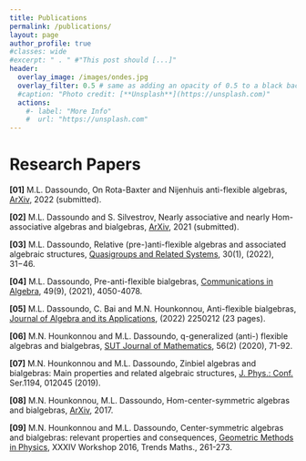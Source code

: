 ```yaml
---
title: Publications
permalink: /publications/
layout: page
author_profile: true
#classes: wide
#excerpt: " . " #"This post should [...]"
header:
  overlay_image: /images/ondes.jpg
  overlay_filter: 0.5 # same as adding an opacity of 0.5 to a black background
  #caption: "Photo credit: [**Unsplash**](https://unsplash.com)"
  actions:
    #- label: "More Info"
    #  url: "https://unsplash.com"
---
```




# **Research Papers**

**[01]** M.L. Dassoundo, On Rota-Baxter and Nijenhuis anti-flexible algebras, [ArXiv](https://arxiv.org/abs/2207.11834), 2022 (submitted).

**[02]** M.L. Dassoundo and S. Silvestrov, Nearly associative and nearly Hom-associative algebras and bialgebras, [ArXiv](https://arxiv.org/pdf/2101.12377.pdf), 2021 (submitted).

**[03]** M.L. Dassoundo, Relative (pre-)anti-flexible algebras and associated algebraic structures, [Quasigroups and Related Systems](http://www.quasigroups.eu/), 30(1), (2022),    31−46.

**[04]** M.L. Dassoundo, Pre-anti-flexible bialgebras, [Communications in Algebra](https://www.tandfonline.com/doi/full/10.1080/00927872.2021.1912065), 49(9), (2021), 4050-4078.

**[05]** M.L. Dassoundo, C. Bai and M.N. Hounkonnou, Anti-flexible bialgebras, [Journal of Algebra and its Applications](https://www.worldscientific.com/doi/10.1142/S0219498822502127), (2022) 2250212 (23 pages).

**[06]** M.N. Hounkonnou and M.L. Dassoundo, q-generalized (anti-) flexible algebras and bialgebras, [SUT Journal of Mathematics](https://www.scopus.com/record/display.uri?eid=2-s2.0-85102588203&origin=resultslist&zone=contextBox&featureToggles=FEATURE_NEW_DOC_DETAILS_EXPORT:1), 56(2) (2020), 71-92.

**[07]** M.N. Hounkonnou and M.L. Dassoundo, Zinbiel algebras and bialgebras: Main properties and related algebraic structures, [J. Phys.: Conf.](https://iopscience.iop.org/article/10.1088/1742-6596/1194/1/012045/meta) Ser.1194,  012045 (2019).

**[08]** M.N. Hounkonnou, M.L. Dassoundo, Hom-center-symmetric algebras and bialgebras, [ArXiv](https://arxiv.org/pdf/1801.06539.pdf), 2017.

**[09]** M.N. Hounkonnou and  M.L. Dassoundo, Center-symmetric algebras and bialgebras: relevant properties and consequences, [Geometric Methods in Physics](https://www.springerprofessional.de/en/center-symmetric-algebras-and-bialgebras-relevant-properties-and/10539032), XXXIV Workshop 2016, Trends Maths., 261-273.